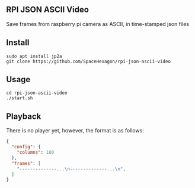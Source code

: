 ## RPI JSON ASCII Video
Save frames from raspberry pi camera as ASCII, in time-stamped json files

## Install
```shell
sudo apt install jp2a
git clone https://github.com/SpaceHexagon/rpi-json-ascii-video
```

## Usage
```shell
cd rpi-json-ascii-video
./start.sh
```

## Playback
There is no player yet, however, the format is as follows:
```json
{
  "config": {
    "columns": 180
  },
  "frames": [
    "--------------...\n--------------...\n",
  ]
}
```
